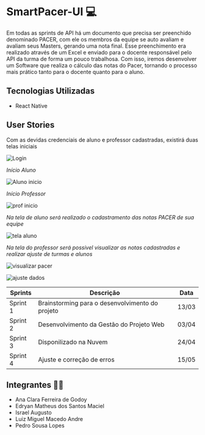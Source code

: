 # SmartPacer-UI 💻

Em todas as sprints de API há um documento que precisa ser preenchido denominado PACER, com ele os membros da equipe se auto avaliam e avaliam seus Masters, gerando uma nota final. Esse preenchimento era realizado através de um Excel e enviado para o docente responsável pelo API da turma de forma um pouco trabalhosa. Com isso, iremos desenvolver um Software que realiza o cálculo das notas do Pacer, tornando o processo mais prático tanto para o docente quanto para o aluno.


## Tecnologias Utilizadas ##

* React Native 

## User Stories ##

Com as devidas credenciais de aluno e professor cadastradas, existirá duas telas iniciais

![Login](https://github.com/Salitop/SmartPacer-UI/blob/main/imagens/tela%20login.PNG)

*Início Aluno*

![Aluno inicio](https://github.com/Salitop/SmartPacer-UI/blob/main/imagens/tela%20aluno.PNG)

*Início Professor*

![prof inicio](https://github.com/Salitop/SmartPacer-UI/blob/main/imagens/inicio%20professor.PNG)


*Na tela de aluno será realizado o cadastramento das notas PACER de sua equipe*

![tela aluno](https://github.com/Salitop/SmartPacer-UI/blob/main/imagens/cadastrar%20pacer.PNG)


*Na tela do professor será possivel visualizar as notas cadastradas e realizar ajuste de turmas e alunos*

![visualizar pacer](https://github.com/Salitop/SmartPacer-UI/blob/main/imagens/visualiza%C3%A7%C3%A3o%20pacer%20-%20professor.PNG)

![ajuste dados](https://github.com/Salitop/SmartPacer-UI/blob/main/imagens/gestao%20turmas%20e%20alunos%20-%20professor.PNG)


| Sprints       | Descrição                                                            | Data
| ------------- | ---------------------------------------------------------------------|----------- |
| Sprint 1      | Brainstorming para o desenvolvimento do projeto                      | 13/03
| Sprint 2      | Desenvolvimento da Gestão do Projeto Web                             | 03/04
| Sprint 3      | Disponilizado na Nuvem                                               | 24/04
| Sprint 4      | Ajuste e correção de erros                                           | 15/05

      
## Integrantes 👧👦 ##
* Ana Clara Ferreira de Godoy 
* Edryan Matheus dos Santos Maciel
* Israel Augusto 
* Luiz Miguel Macedo Andre
* Pedro Sousa Lopes
